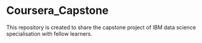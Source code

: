 # Coursera_Capstone
This repository is created to share the capstone project of IBM data science specialisation with fellow learners. 
